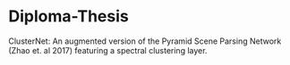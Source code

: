 # Diploma-Thesis
 ClusterNet: An augmented version of the Pyramid Scene Parsing Network (Zhao et. al 2017) featuring a spectral clustering layer.
